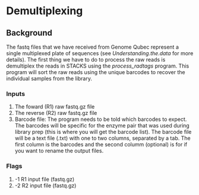 # Demultiplexing  
  
## Background  
  
The fastq files that we have received from Genome Qubec represent a single multiplexed plate of sequences (see _Understanding.the.data_ for more details). The first thing we have to do to process the raw reads is demultiplex the reads in STACKS using the *process_radtags* program. This program will sort the raw reads using the unique barcodes to recover the individual samples from the library.   
  
### Inputs   
1) The foward (R1) raw fastq.gz file
2) The reverse (R2) raw fastq.gz file
3) Barcode file: The program needs to be told which barcodes to expect. The barcodes will be specific for the enzyme pair that was used during library prep (this is where you will get the barcode list). The barcode file will be a text file (.txt) with one to two columns, separated by a tab. The first column is the barcodes and the second columm (optional) is for if you want to rename the output files.
  
### Flags  
1) -1  R1 input file (fastq.gz)
2) -2  R2 input file (fastq.gz)
